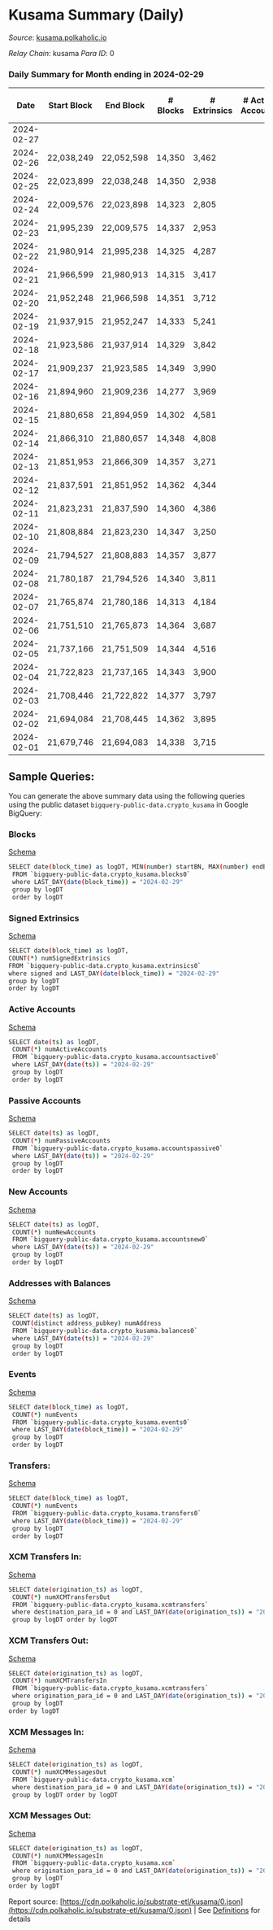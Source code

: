 # Kusama Summary (Daily)

_Source_: [kusama.polkaholic.io](https://kusama.polkaholic.io)

*Relay Chain*: kusama
*Para ID*: 0



### Daily Summary for Month ending in 2024-02-29


| Date    | Start Block | End Block | # Blocks | # Extrinsics | # Active Accounts | # Passive Accounts | # New Accounts | # Addresses | # Events  | # Transfers ($USD) | # XCM Transfers In ($USD) | # XCM Transfers Out ($USD) | # XCM In | # XCM Out | Issues |
|---------|-------------|-----------|----------|--------------|-------------------|--------------------|----------------|-------------|-----------|--------------------|---------------------------|----------------------------|----------|-----------|--------|
| 2024-02-27 |  |  |  |  |  |  |  |  |  |   |   |   |  |  |  |
| 2024-02-26 | 22,038,249 | 22,052,598 | 14,350 | 3,462 |  |  |  | 311,239 | 741,594 | 1,748  |   |   |  |  |  |
| 2024-02-25 | 22,023,899 | 22,038,248 | 14,350 | 2,938 |  |  |  | 311,164 | 703,175 | 1,419 ($577.15) |   |   |  |  |  |
| 2024-02-24 | 22,009,576 | 22,023,898 | 14,323 | 2,805 |  |  |  | 311,020 | 684,908 | 1,355  |   |   |  |  |  |
| 2024-02-23 | 21,995,239 | 22,009,575 | 14,337 | 2,953 |  |  |  | 310,928 | 684,096 | 1,413  |   |   |  |  |  |
| 2024-02-22 | 21,980,914 | 21,995,238 | 14,325 | 4,287 |  |  |  | 310,860 | 755,256 | 1,796  |   |   |  |  |  |
| 2024-02-21 | 21,966,599 | 21,980,913 | 14,315 | 3,417 |  |  |  | 310,756 | 745,616 | 1,721  |   |   |  |  |  |
| 2024-02-20 | 21,952,248 | 21,966,598 | 14,351 | 3,712 |  |  |  | 310,690 | 747,262 | 1,608 ($129.07) |   |   |  |  |  |
| 2024-02-19 | 21,937,915 | 21,952,247 | 14,333 | 5,241 |  |  |  | 310,606 | 781,388 | 2,009  |   |   |  |  |  |
| 2024-02-18 | 21,923,586 | 21,937,914 | 14,329 | 3,842 |  |  |  | 310,501 | 750,712 | 1,646  |   |   |  |  |  |
| 2024-02-17 | 21,909,237 | 21,923,585 | 14,349 | 3,990 |  |  |  | 310,433 | 754,247 | 1,342 ($1,419.49) |   |   |  |  |  |
| 2024-02-16 | 21,894,960 | 21,909,236 | 14,277 | 3,969 |  |  |  | 310,350 | 717,795 | 1,263 ($37,611.46) |   |   |  |  |  |
| 2024-02-15 | 21,880,658 | 21,894,959 | 14,302 | 4,581 |  |  |  | 310,283 | 626,463 | 1,858 ($894.51) |   |   |  |  |  |
| 2024-02-14 | 21,866,310 | 21,880,657 | 14,348 | 4,808 |  |  |  | 310,220 | 773,551 | 1,516  |   |   |  |  |  |
| 2024-02-13 | 21,851,953 | 21,866,309 | 14,357 | 3,271 |  |  |  | 310,119 | 728,365 | 1,401 ($12,186.27) |   |   |  |  |  |
| 2024-02-12 | 21,837,591 | 21,851,952 | 14,362 | 4,344 |  |  |  | 310,020 | 765,317 | 1,582  |   |   |  |  |  |
| 2024-02-11 | 21,823,231 | 21,837,590 | 14,360 | 4,386 |  |  |  | 309,937 | 775,708 | 1,155  |   |   |  |  |  |
| 2024-02-10 | 21,808,884 | 21,823,230 | 14,347 | 3,250 |  |  |  | 309,828 | 731,523 | 1,198 ($18.93) |   |   |  |  |  |
| 2024-02-09 | 21,794,527 | 21,808,883 | 14,357 | 3,877 |  |  |  | 309,766 | 739,854 | 1,629 ($349.63) |   |   |  |  |  |
| 2024-02-08 | 21,780,187 | 21,794,526 | 14,340 | 3,811 |  |  |  | 309,690 | 745,762 | 2,009 ($984.10) |   |   |  |  |  |
| 2024-02-07 | 21,765,874 | 21,780,186 | 14,313 | 4,184 |  |  |  | 309,597 | 756,741 | 2,499 ($844.03) |   |   |  |  |  |
| 2024-02-06 | 21,751,510 | 21,765,873 | 14,364 | 3,687 |  |  |  | 309,524 | 743,718 | 1,877  |   |   |  |  |  |
| 2024-02-05 | 21,737,166 | 21,751,509 | 14,344 | 4,516 |  |  |  | 309,435 | 765,932 | 2,692  | 58 ($108,725.69) | 58  |  |  |  |
| 2024-02-04 | 21,722,823 | 21,737,165 | 14,343 | 3,900 |  |  |  | 309,364 | 747,982 | 2,404 ($311,369.47) | 40 ($12,619.70) | 70 ($19.19) |  |  |  |
| 2024-02-03 | 21,708,446 | 21,722,822 | 14,377 | 3,797 |  |  |  | 309,278 | 753,858 | 2,407 ($1,282,930.70) | 77 ($47,835.80) | 66 ($8,498.68) |  |  |  |
| 2024-02-02 | 21,694,084 | 21,708,445 | 14,362 | 3,895 |  |  |  | 309,225 | 759,825 | 2,135 ($1,381,597.02) | 68 ($34,755.78) | 75 ($16,241.47) | 8 | 13 |  |
| 2024-02-01 | 21,679,746 | 21,694,083 | 14,338 | 3,715 |  |  |  | 309,143 | 737,763 | 2,463 ($1,380,451.90) | 68 ($26,451.88) | 73 ($16,343.14) | 73 | 71 |  |

## Sample Queries:
You can generate the above summary data using the following queries using the public dataset `bigquery-public-data.crypto_kusama` in Google BigQuery:


### Blocks 

[Schema](https://github.com/colorfulnotion/substrate-etl/blob/main/schema/blocks.json)

```bash
SELECT date(block_time) as logDT, MIN(number) startBN, MAX(number) endBN, COUNT(*) numBlocks 
 FROM `bigquery-public-data.crypto_kusama.blocks0`  
 where LAST_DAY(date(block_time)) = "2024-02-29" 
 group by logDT 
 order by logDT
```

### Signed Extrinsics 

[Schema](https://github.com/colorfulnotion/substrate-etl/blob/main/schema/extrinsics.json)

```bash
SELECT date(block_time) as logDT, 
COUNT(*) numSignedExtrinsics 
FROM `bigquery-public-data.crypto_kusama.extrinsics0`  
where signed and LAST_DAY(date(block_time)) = "2024-02-29" 
group by logDT 
order by logDT
```

### Active Accounts 

[Schema](https://github.com/colorfulnotion/substrate-etl/blob/main/schema/accountsactive.json)

```bash
SELECT date(ts) as logDT, 
 COUNT(*) numActiveAccounts 
 FROM `bigquery-public-data.crypto_kusama.accountsactive0` 
 where LAST_DAY(date(ts)) = "2024-02-29" 
 group by logDT 
 order by logDT
```

### Passive Accounts 

[Schema](https://github.com/colorfulnotion/substrate-etl/blob/main/schema/accountspassive.json)

```bash
SELECT date(ts) as logDT, 
 COUNT(*) numPassiveAccounts 
 FROM `bigquery-public-data.crypto_kusama.accountspassive0` 
 where LAST_DAY(date(ts)) = "2024-02-29" 
 group by logDT 
 order by logDT
```

### New Accounts 

[Schema](https://github.com/colorfulnotion/substrate-etl/blob/main/schema/accountsnew.json)

```bash
SELECT date(ts) as logDT, 
 COUNT(*) numNewAccounts 
 FROM `bigquery-public-data.crypto_kusama.accountsnew0` 
 where LAST_DAY(date(ts)) = "2024-02-29" 
 group by logDT
 order by logDT
```

### Addresses with Balances 

[Schema](https://github.com/colorfulnotion/substrate-etl/blob/main/schema/balances.json)

```bash
SELECT date(ts) as logDT,
 COUNT(distinct address_pubkey) numAddress 
 FROM `bigquery-public-data.crypto_kusama.balances0` 
 where LAST_DAY(date(ts)) = "2024-02-29" 
 group by logDT 
 order by logDT
```

### Events 

[Schema](https://github.com/colorfulnotion/substrate-etl/blob/main/schema/events.json)

```bash
SELECT date(block_time) as logDT, 
 COUNT(*) numEvents 
 FROM `bigquery-public-data.crypto_kusama.events0` 
 where LAST_DAY(date(block_time)) = "2024-02-29" 
 group by logDT 
 order by logDT
```

### Transfers:

[Schema](https://github.com/colorfulnotion/substrate-etl/blob/main/schema/transfers.json)

```bash
SELECT date(block_time) as logDT, 
 COUNT(*) numEvents 
 FROM `bigquery-public-data.crypto_kusama.transfers0` 
 where LAST_DAY(date(block_time)) = "2024-02-29" 
 group by logDT 
 order by logDT
```

### XCM Transfers In: 

[Schema](https://github.com/colorfulnotion/substrate-etl/blob/main/schema/xcmtransfers.json)

```bash
SELECT date(origination_ts) as logDT, 
 COUNT(*) numXCMTransfersOut 
 FROM `bigquery-public-data.crypto_kusama.xcmtransfers` 
 where destination_para_id = 0 and LAST_DAY(date(origination_ts)) = "2024-02-29" 
 group by logDT order by logDT
```

### XCM Transfers Out: 

[Schema](https://github.com/colorfulnotion/substrate-etl/blob/main/schema/xcmtransfers.json)

```bash
SELECT date(origination_ts) as logDT, 
 COUNT(*) numXCMTransfersIn 
 FROM `bigquery-public-data.crypto_kusama.xcmtransfers` 
 where origination_para_id = 0 and LAST_DAY(date(origination_ts)) = "2024-02-29" 
 group by logDT 
order by logDT
```

### XCM Messages In: 

[Schema](https://github.com/colorfulnotion/substrate-etl/blob/main/schema/xcm.json)

```bash
SELECT date(origination_ts) as logDT, 
 COUNT(*) numXCMMessagesOut 
 FROM `bigquery-public-data.crypto_kusama.xcm` 
 where destination_para_id = 0 and LAST_DAY(date(origination_ts)) = "2024-02-29" 
 group by logDT order by logDT
```

### XCM Messages Out: 

[Schema](https://github.com/colorfulnotion/substrate-etl/blob/main/schema/xcm.json)

```bash
SELECT date(origination_ts) as logDT, 
 COUNT(*) numXCMMessagesIn 
 FROM `bigquery-public-data.crypto_kusama.xcm` 
 where origination_para_id = 0 and LAST_DAY(date(origination_ts)) = "2024-02-29" 
 group by logDT 
order by logDT
```


Report source: [https://cdn.polkaholic.io/substrate-etl/kusama/0.json](https://cdn.polkaholic.io/substrate-etl/kusama/0.json) | See [Definitions](/DEFINITIONS.md) for details
